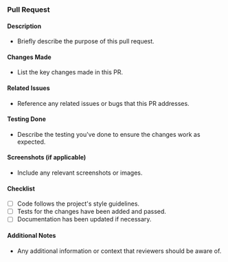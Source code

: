 ### Pull Request

#### Description
- Briefly describe the purpose of this pull request.

#### Changes Made
- List the key changes made in this PR.

#### Related Issues
- Reference any related issues or bugs that this PR addresses.

#### Testing Done
- Describe the testing you've done to ensure the changes work as expected.

#### Screenshots (if applicable)
- Include any relevant screenshots or images.

#### Checklist
- [ ] Code follows the project's style guidelines.
- [ ] Tests for the changes have been added and passed.
- [ ] Documentation has been updated if necessary.

#### Additional Notes
- Any additional information or context that reviewers should be aware of.

